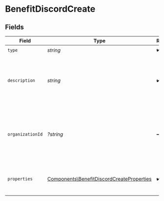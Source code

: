 # BenefitDiscordCreate


## Fields

| Field                                                                                                  | Type                                                                                                   | Required                                                                                               | Description                                                                                            | Example                                                                                                |
| ------------------------------------------------------------------------------------------------------ | ------------------------------------------------------------------------------------------------------ | ------------------------------------------------------------------------------------------------------ | ------------------------------------------------------------------------------------------------------ | ------------------------------------------------------------------------------------------------------ |
| `type`                                                                                                 | *string*                                                                                               | :heavy_check_mark:                                                                                     | N/A                                                                                                    |                                                                                                        |
| `description`                                                                                          | *string*                                                                                               | :heavy_check_mark:                                                                                     | The description of the benefit. Will be displayed on products having this benefit.                     |                                                                                                        |
| `organizationId`                                                                                       | *?string*                                                                                              | :heavy_minus_sign:                                                                                     | The ID of the organization owning the benefit. **Required unless you use an organization token.**      | 1dbfc517-0bbf-4301-9ba8-555ca42b9737                                                                   |
| `properties`                                                                                           | [Components\BenefitDiscordCreateProperties](../../Models/Components/BenefitDiscordCreateProperties.md) | :heavy_check_mark:                                                                                     | Properties to create a benefit of type `discord`.                                                      |                                                                                                        |